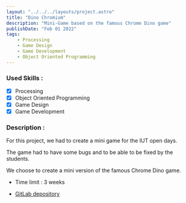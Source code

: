 ```yaml
---
layout: "../../../layouts/project.astro"
title: "Dino Chromium"
description: "Mini-Game based on the famous Chrome Dino game"
publishDate: "Feb 01 2022"
tags:
    - Processing
    - Game Design
    - Game Development
    - Object Oriented Programming
---
```


### Used Skills :

-   [x] Processing
-   [x] Object Oriented Programming
-   [x] Game Design
-   [x] Game Development

### Description :

For this project, we had to create a mini game for the IUT open days.

The game had to have some bugs and to be able to be fixed by the students.

We choose to create a mini version of the famous Chrome Dino game.

- Time limit : 3 weeks

- [GitLab depository](https://gitlab-ce.iut.u-bordeaux.fr/vboudigues/sae-2.06-realiser-une-mission/)